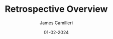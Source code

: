 ---
layout: post

title: "Retrospective Overview"
description: TODO please write a description now
summary: A general overview of Agile Retrospective meetings and the different approaches a team can take to improvement, with a catalogue of templates that can be used for different kinds of retrospectives with different goals.

date: 01-02-2024
comingSoon: true

author: James Camilleri
role: Lead Developer
bio:
profile: retrospective-overview/profile.avif
---